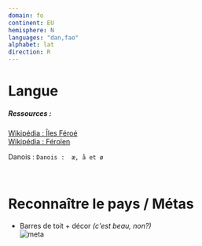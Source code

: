 ```yaml
---
domain: fo
continent: EU
hemisphere: N
languages: "dan,fao"
alphabet: lat
direction: R
---
```


# Langue

##### Ressources :

[Wikipédia : Îles Féroé](https://fr.wikipedia.org/wiki/%C3%8Eles_F%C3%A9ro%C3%A9#Culture)  
[Wikipédia : Féroïen](https://fr.wikipedia.org/wiki/F%C3%A9ro%C3%AFen)

Danois : `Danois :  æ, å et ø`

<br/>

# Reconnaître le pays / Métas

- Barres de toit + décor *(c'est beau, non?)*  
  ![meta](/images/fo_geoguessr.png)
